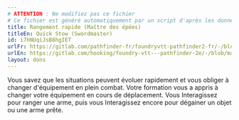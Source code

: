 ```yaml
---
# ATTENTION : Ne modifiez pas ce fichier
# Ce fichier est généré automatiquement par un script d'après les données du module Foundry VTT officiel et de sa traduction
title: Rangement rapide (Maître des épées)
titleEn: Quick Stow (Swordmaster)
id: i7hNUqiJsB8hgIET
urlFr: https://gitlab.com/pathfinder-fr/foundryvtt-pathfinder2-fr/-/blob/master/data/feats/i7hNUqiJsB8hgIET.htm
urlEn: https://gitlab.com/hooking/foundry-vtt---pathfinder-2e/-/blob/master/packs/data/feats.db/quick-stow-swordmaster.json
layout: dons
---
```

Vous savez que les situations peuvent évoluer rapidement et vous obliger à changer d'équipement en plein combat. Votre formation vous a appris à changer votre équipement en cours de déplacement. Vous Interagissez pour ranger une arme, puis vous Interagissez encore pour dégainer un objet ou une arme prête.
